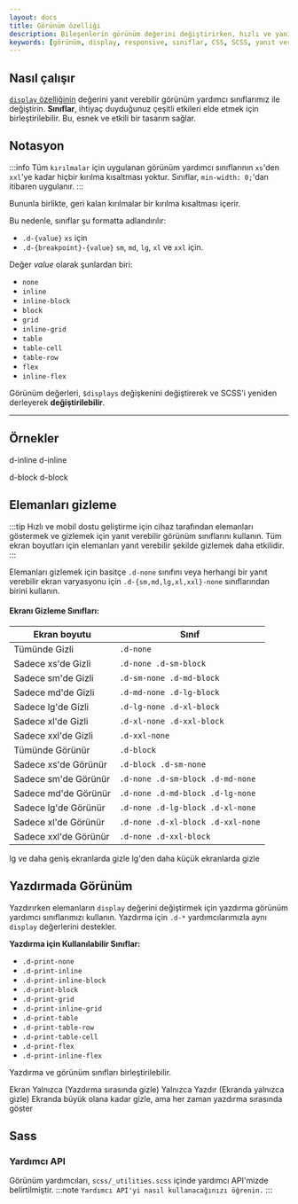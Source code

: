 ```yaml
---
layout: docs
title: Görünüm özelliği
description: Bileşenlerin görünüm değerini değiştirirken, hızlı ve yanıt verebilir görünüm yardımcıları altında çeşitli teknikler kullanabilirsiniz. Bu içerik, görünüm değerleri ve bunların nasıl uygulanacağı hakkında detaylı bilgi sunmaktadır.
keywords: [görünüm, display, responsive, sınıflar, CSS, SCSS, yanıt verebilir]
---
```


## Nasıl çalışır

[`display` özelliğinin](https://developer.mozilla.org/en-US/docs/Web/CSS/display) değerini yanıt verebilir görünüm yardımcı sınıflarımız ile değiştirin. **Sınıflar**, ihtiyaç duyduğunuz çeşitli etkileri elde etmek için birleştirilebilir. Bu, esnek ve etkili bir tasarım sağlar.

## Notasyon

:::info
Tüm `kırılmalar` için uygulanan görünüm yardımcı sınıflarının `xs`'den `xxl`'ye kadar hiçbir kırılma kısaltması yoktur. Sınıflar, `min-width: 0;`'dan itibaren uygulanır.
:::

Bununla birlikte, geri kalan kırılmalar bir kırılma kısaltması içerir. 

Bu nedenle, sınıflar şu formatta adlandırılır:

- `.d-{value}` `xs` için
- `.d-{breakpoint}-{value}` `sm`, `md`, `lg`, `xl` ve `xxl` için.

Değer *value* olarak şunlardan biri:

- `none`
- `inline`
- `inline-block`
- `block`
- `grid`
- `inline-grid`
- `table`
- `table-cell`
- `table-row`
- `flex`
- `inline-flex`

Görünüm değerleri, `$displays` değişkenini değiştirerek ve SCSS'i yeniden derleyerek **değiştirilebilir**.

---

## Örnekler


d-inline
d-inline

d-block
d-block
## Elemanları gizleme

:::tip
Hızlı ve mobil dostu geliştirme için cihaz tarafından elemanları göstermek ve gizlemek için yanıt verebilir görünüm sınıflarını kullanın. Tüm ekran boyutları için elemanları yanıt verebilir şekilde gizlemek daha etkilidir.
:::

Elemanları gizlemek için basitçe `.d-none` sınıfını veya herhangi bir yanıt verebilir ekran varyasyonu için `.d-{sm,md,lg,xl,xxl}-none` sınıflarından birini kullanın.

#### Ekranı Gizleme Sınıfları:

| Ekran boyutu | Sınıf |
| --- | --- |
| Tümünde Gizli | `.d-none` |
| Sadece xs'de Gizli | `.d-none .d-sm-block` |
| Sadece sm'de Gizli | `.d-sm-none .d-md-block` |
| Sadece md'de Gizli | `.d-md-none .d-lg-block` |
| Sadece lg'de Gizli | `.d-lg-none .d-xl-block` |
| Sadece xl'de Gizli | `.d-xl-none .d-xxl-block` |
| Sadece xxl'de Gizli | `.d-xxl-none` |
| Tümünde Görünür | `.d-block` |
| Sadece xs'de Görünür | `.d-block .d-sm-none` |
| Sadece sm'de Görünür | `.d-none .d-sm-block .d-md-none` |
| Sadece md'de Görünür | `.d-none .d-md-block .d-lg-none` |
| Sadece lg'de Görünür | `.d-none .d-lg-block .d-xl-none` |
| Sadece xl'de Görünür | `.d-none .d-xl-block .d-xxl-none` |
| Sadece xxl'de Görünür | `.d-none .d-xxl-block` |


lg ve daha geniş ekranlarda gizle
lg'den daha küçük ekranlarda gizle
## Yazdırmada Görünüm

Yazdırırken elemanların `display` değerini değiştirmek için yazdırma görünüm yardımcı sınıflarımızı kullanın. Yazdırma için `.d-*` yardımcılarımızla aynı `display` değerlerini destekler.

**Yazdırma için Kullanılabilir Sınıflar:**

- `.d-print-none`
- `.d-print-inline`
- `.d-print-inline-block`
- `.d-print-block`
- `.d-print-grid`
- `.d-print-inline-grid`
- `.d-print-table`
- `.d-print-table-row`
- `.d-print-table-cell`
- `.d-print-flex`
- `.d-print-inline-flex`

Yazdırma ve görünüm sınıfları birleştirilebilir.


Ekran Yalnızca (Yazdırma sırasında gizle)
Yalnızca Yazdır (Ekranda yalnızca gizle)
Ekranda büyük olana kadar gizle, ama her zaman yazdırma sırasında göster
## Sass

### Yardımcı API

Görünüm yardımcıları, `scss/_utilities.scss` içinde yardımcı API'mizde belirtilmiştir. :::note
`Yardımcı API'yi nasıl kullanacağınızı öğrenin.`
:::

